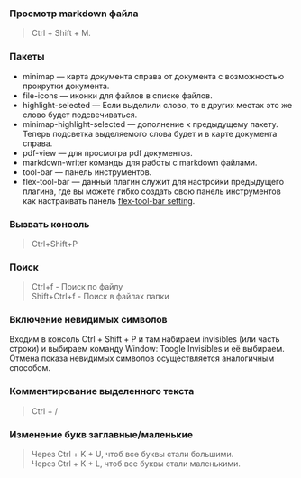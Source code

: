 ### Просмотр  markdown файла
> Ctrl + Shift + M.


### Пакеты

- minimap — карта документа справа от документа с возможностью прокрутки документа.
- file-icons — иконки для файлов в списке файлов.
- highlight-selected — Если выделили слово, то в других местах это же слово будет подсвечиваться.
- minimap-highlight-selected — дополнение к предыдущему пакету. Теперь подсветка выделяемого слова будет и в карте документа справа.
- pdf-view — для просмотра pdf документов.
- markdown-writer команды для работы с markdown файлами.
- tool-bar — панель инструментов.
- flex-tool-bar ― данный плагин служит для настройки предыдущего плагина, где вы можете гибко создать свою панель инструментов
как настраивать панель [flex-tool-bar setting](https://atom.io/packages/flex-tool-bar).

### Вызвать консоль   
> Ctrl+Shift+P

### Поиск    
> Ctrl+f - Поиск по файлу   
> Shift+Ctrl+f - Поиск в файлах папки

### Включение невидимых символов    
Входим в консоль Ctrl + Shift + P и там набираем invisibles (или часть строки) и выбираем команду Window: Toogle Invisibles и её выбираем.
Отмена показа невидимых символов осуществляется аналогичным способом.

### Комментирование выделенного текста    
> Ctrl + /   

### Изменение букв заглавные/маленькие   
> Через Ctrl + K + U, чтоб все буквы стали большими.    
> Через Ctrl + K + L, чтоб все буквы стали маленькими.
